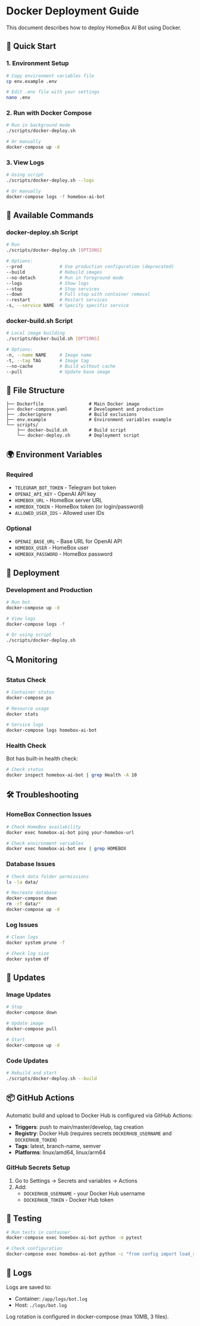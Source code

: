 # Docker Deployment Guide

This document describes how to deploy HomeBox AI Bot using Docker.

## 🐳 Quick Start

### 1. Environment Setup

```bash
# Copy environment variables file
cp env.example .env

# Edit .env file with your settings
nano .env
```

### 2. Run with Docker Compose

```bash
# Run in background mode
./scripts/docker-deploy.sh

# Or manually
docker-compose up -d
```

### 3. View Logs

```bash
# Using script
./scripts/docker-deploy.sh --logs

# Or manually
docker-compose logs -f homebox-ai-bot
```

## 🔧 Available Commands

### docker-deploy.sh Script

```bash
# Run
./scripts/docker-deploy.sh [OPTIONS]

# Options:
--prod              # Use production configuration (deprecated)
--build             # Rebuild images
--no-detach         # Run in foreground mode
--logs              # Show logs
--stop              # Stop services
--down              # Full stop with container removal
--restart           # Restart services
-s, --service NAME  # Specify specific service
```

### docker-build.sh Script

```bash
# Local image building
./scripts/docker-build.sh [OPTIONS]

# Options:
-n, --name NAME     # Image name
-t, --tag TAG       # Image tag
--no-cache          # Build without cache
--pull              # Update base image
```

## 📁 File Structure

```
├── Dockerfile                 # Main Docker image
├── docker-compose.yaml        # Development and production
├── .dockerignore              # Build exclusions
├── env.example                # Environment variables example
└── scripts/
    ├── docker-build.sh        # Build script
    └── docker-deploy.sh       # Deployment script
```

## 🌍 Environment Variables

### Required

- `TELEGRAM_BOT_TOKEN` - Telegram bot token
- `OPENAI_API_KEY` - OpenAI API key
- `HOMEBOX_URL` - HomeBox server URL
- `HOMEBOX_TOKEN` - HomeBox token (or login/password)
- `ALLOWED_USER_IDS` - Allowed user IDs

### Optional

- `OPENAI_BASE_URL` - Base URL for OpenAI API
- `HOMEBOX_USER` - HomeBox user
- `HOMEBOX_PASSWORD` - HomeBox password

## 🚀 Deployment

### Development and Production

```bash
# Run bot
docker-compose up -d

# View logs
docker-compose logs -f

# Or using script
./scripts/docker-deploy.sh
```

## 🔍 Monitoring

### Status Check

```bash
# Container status
docker-compose ps

# Resource usage
docker stats

# Service logs
docker-compose logs homebox-ai-bot
```

### Health Check

Bot has built-in health check:

```bash
# Check status
docker inspect homebox-ai-bot | grep Health -A 10
```

## 🛠️ Troubleshooting

### HomeBox Connection Issues

```bash
# Check HomeBox availability
docker exec homebox-ai-bot ping your-homebox-url

# Check environment variables
docker exec homebox-ai-bot env | grep HOMEBOX
```

### Database Issues

```bash
# Check data folder permissions
ls -la data/

# Recreate database
docker-compose down
rm -rf data/*
docker-compose up -d
```

### Log Issues

```bash
# Clean logs
docker system prune -f

# Check log size
docker system df
```

## 🔄 Updates

### Image Updates

```bash
# Stop
docker-compose down

# Update image
docker-compose pull

# Start
docker-compose up -d
```

### Code Updates

```bash
# Rebuild and start
./scripts/docker-deploy.sh --build
```

## 📦 GitHub Actions

Automatic build and upload to Docker Hub is configured via GitHub Actions:

- **Triggers**: push to main/master/develop, tag creation
- **Registry**: Docker Hub (requires secrets `DOCKERHUB_USERNAME` and `DOCKERHUB_TOKEN`)
- **Tags**: latest, branch-name, semver
- **Platforms**: linux/amd64, linux/arm64

### GitHub Secrets Setup

1. Go to Settings → Secrets and variables → Actions
2. Add:
   - `DOCKERHUB_USERNAME` - your Docker Hub username
   - `DOCKERHUB_TOKEN` - Docker Hub token

## 🧪 Testing

```bash
# Run tests in container
docker-compose exec homebox-ai-bot python -m pytest

# Check configuration
docker-compose exec homebox-ai-bot python -c "from config import load_settings; print(load_settings())"
```

## 📝 Logs

Logs are saved to:
- Container: `/app/logs/bot.log`
- Host: `./logs/bot.log`

Log rotation is configured in docker-compose (max 10MB, 3 files).
